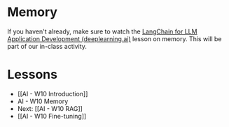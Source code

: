 
# Memory

If you haven't already, make sure to watch the [LangChain for LLM Application Development (deeplearning.ai)](https://learn.deeplearning.ai/courses/langchain/lesson/3/memory) lesson on memory. This will be part of our in-class activity.
# Lessons
- [[AI - W10 Introduction]]
- AI - W10 Memory
- Next: [[AI - W10 RAG]]
- [[AI - W10 Fine-tuning]]


